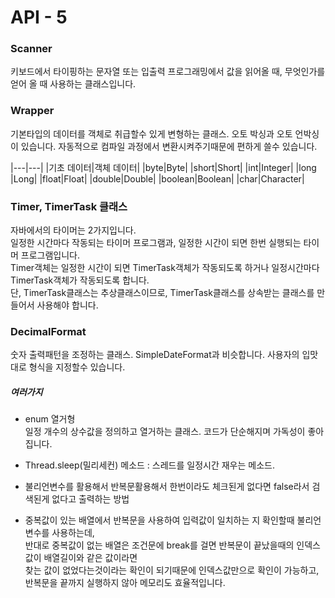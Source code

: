   
 # API - 5  

 ### Scanner
키보드에서 타이핑하는 문자열 또는 입출력 프로그래밍에서 값을 읽어올 때, 무엇인가를 얻어 올 때 사용하는 클래스입니다.


### Wrapper  
기본타입의 데이터를 객체로 취급할수 있게 변형하는 클래스. 
오토 박싱과 오토 언박싱이 있습니다. 
자동적으로 컴파일 과정에서 변환시켜주기때문에 편하게 쓸수 있습니다.

|---|---|
|기초 데이터|객체 데이터|
|byte|Byte|
|short|Short|
|int|Integer|
|long	|Long|
|float|Float|
|double|Double|
|boolean|Boolean|
|char|Character|

  
 ### Timer, TimerTask 클래스
자바에서의 타이머는 2가지입니다.    
일정한 시간마다 작동되는 타이머 프로그램과, 일정한 시간이 되면 한번 실행되는 타이머 프로그램입니다.   
Timer객체는 일정한 시간이 되면 TimerTask객체가 작동되도록 하거나 일정시간마다 TimerTask객체가 작동되도록 합니다.    
단, TimerTask클래스는 추상클래스이므로, TimerTask클래스를 상속받는 클래스를 만들어서 사용해야 합니다. 


 ### DecimalFormat
숫자 출력패턴을 조정하는 클래스. SimpleDateFormat과 비슷합니다. 사용자의 입맛대로 형식을 지정할수 있습니다.


 ##### 여러가지   

 - enum 열거형  
 일정 개수의 상수값을 정의하고 열거하는 클래스. 코드가 단순해지며 가독성이 좋아집니다. 

 - Thread.sleep(밀리세컨) 메소드 : 스레드를 일정시간 재우는 메소드. 

 - 불리언변수를 활용해서 반복문활용해서 한번이라도 체크된게 없다면 false라서 검색된게 없다고 출력하는 방법  

 - 중복값이 있는 배열에서 반복문을 사용하여 입력값이 일치하는 지 확인할때 불리언변수를 사용하는데,    
 반대로 중복값이 없는 배열은 조건문에 break를 걸면 반복문이 끝났을때의 인덱스값이 배열길이와 같은 값이라면     
 찾는 값이 없었다는것이라는 확인이 되기때문에 인덱스값만으로 확인이 가능하고, 반복문을 끝까지 실행하지 않아 메모리도 효율적입니다.

